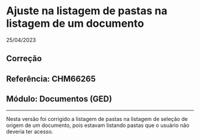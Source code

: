 # Ajuste na listagem de pastas na listagem de um documento
25/04/2023
## Correção
## Referência: CHM66265
## Módulo: Documentos (GED)
***

Nesta versão foi corrigido a listagem de pastas na listagem de seleção de origem de um documento, pois estavam listando pastas que o usuário não deveria ter acesso.